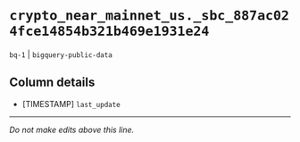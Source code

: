 # `crypto_near_mainnet_us._sbc_887ac024fce14854b321b469e1931e24`
`bq-1` | `bigquery-public-data`

## Column details
* [TIMESTAMP] `last_update`

-------------------------------------------------------------------------------
*Do not make edits above this line.*
